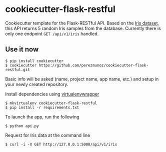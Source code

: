 cookiecutter-flask-restful
==========================

Cookiecutter template for the Flask-RESTful API. Based on the [Iris dataset](http://archive.ics.uci.edu/ml/datasets/Iris), this API returns 5 random Iris samples from the database. Currently there is only one endpoint `GET /api/v1/iris` handled.

Use it now
----------

    $ pip install cookiecutter
    $ cookiecutter https://github.com/perezmunoz/cookiecutter-flask-restful.git

Basic info will be asked (name, project name, app name, etc.) and setup in your newly created repository.

Install dependencies using [virtualenvwrapper](http://virtualenvwrapper.readthedocs.io)

    $ mkvirtualenv cookiecutter-flask-restful
    $ pip install -r requirements.txt

To launch the app, run the following

    $ python api.py

Request for Iris data at the command line

    $ curl -i -X GET http://127.0.0.1:5000/api/v1/iris